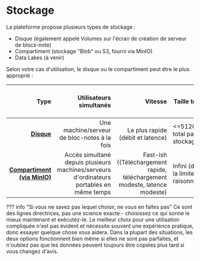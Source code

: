 # Stockage

La plateforme propose plusieurs types de stockage :

- Disque (également appelé Volumes sur l'écran de création de serveur de
  blocs-note)
- Compartiment (stockage "Blob" ou S3, fourni via MinIO)
- Data Lakes (à venir)

Selon votre cas d'utilisation, le disque ou le compartiment peut être le plus
approprié :

|                                     Type |                                                                  Utilisateurs simultanés |                                                                    Vitesse | Taille totale                          | Partageable avec d'autres utilisateurs |
| ---------------------------------------: | ---------------------------------------------------------------------------------------: | -------------------------------------------------------------------------: | -------------------------------------- | -------------------------------------- |
|                  **[Disque](Disque.md)** |                                              Une machine/serveur de bloc-notes à la fois |                                          Le plus rapide (débit et latence) | <=512GB total par stockage             | Non                                    |
| **[Compartiment (via MinIO)](MinIO.md)** | Accès simultané depuis plusieurs machines/serveurs d'ordinateurs portables en même temps | Fast-ish ((Téléchargement rapide, téléchargement modeste, latence modeste) | Infini (dans la limite du raisonnable) | [Oui]                                  |

<!--prettier-ignore-->
??? info "Si vous ne savez pas lequel choisir, ne vous en faites pas"
    Ce sont des lignes directrices, pas une science exacte - choisissez ce qui sonne le mieux maintenant et exécutez-le. Le meilleur choix pour une utilisation compliquée n'est pas évident et nécessite souvent une expérience pratique, donc essayer quelque chose vous aidera. Dans la plupart des situations, les deux options fonctionnent bien même si elles ne sont pas parfaites, et n'oubliez pas que les données peuvent toujours être copiées plus tard si vous changez d'avis.
